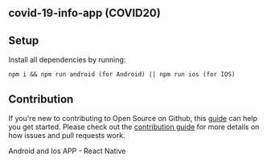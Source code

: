 ## covid-19-info-app (COVID20)

## Setup

Install all dependencies by running:

```
npm i && npm run android (for Android) || npm run ios (for IOS)
```

## Contribution

If you're new to contributing to Open Source on Github, this [guide](https://opensource.guide/how-to-contribute/) can help you get started. Please check out the [contribution guide](https://github.com/covid19india/covid19india-react/blob/master/CONTRIBUTING.md) for more details on how issues and pull requests work.

Android and Ios APP - React Native


